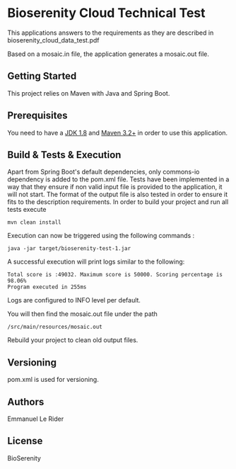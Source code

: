 # Bioserenity Cloud Technical Test

This applications answers to the requirements as they are described in bioserenity_cloud_data_test.pdf

Based on a mosaic.in file, the application generates a mosaic.out file.

## Getting Started

This project relies on Maven with Java and Spring Boot.

## Prerequisites

You need to have a [JDK 1.8](http://www.oracle.com/technetwork/java/javase/downloads/index.html) and [Maven 3.2+](https://maven.apache.org/download.cgi) in order to use this application.


## Build & Tests & Execution
Apart from Spring Boot's default dependencies, only commons-io dependency is added to the pom.xml file.
Tests have been implemented in a way that they ensure if non valid input file is provided to the application, it will not start. The format of the output file is also tested in order to ensure it fits to the description requirements.
In order to build your project and run all tests execute
```
mvn clean install
```

Execution can now be triggered using the following commands :
```
java -jar target/bioserenity-test-1.jar
```

A successful execution will print logs similar to the following:
```
Total score is :49032. Maximum score is 50000. Scoring percentage is 98.06%
Program executed in 255ms
```
Logs are configured to INFO level per default.

You will then find the mosaic.out file under the path 
```
/src/main/resources/mosaic.out
```
Rebuild your project to clean old output files.

## Versioning

pom.xml is used for versioning.


## Authors
Emmanuel Le Rider


## License

BioSerenity
